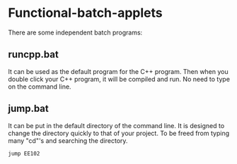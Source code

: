 # Functional-batch-applets
There are some independent batch programs:
## runcpp.bat
It can be used as the default program for the C++ program.
Then when you double click your C++ program, it will be compiled and run.
No need to type on the command line.
## jump.bat
It can be put in the default directory of the command line.
It is designed to change the directory quickly to that of your project.
To be freed from typing many "cd"'s and searching the directory.
```bat
jump EE102
```
